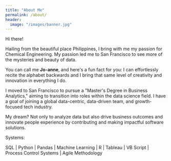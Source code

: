 ```yaml
---
title: "About Me"
permalink: /about/
header:
  image: "/images/banner.jpg"
---
```

Hi there! 

Hailing from the beautiful place Philippines, I bring with me my passion for Chemical Engineering. My passion led me to San Francisco to see more of the mysteries and beauty of data.

You can call me **Jo-anne**, and here's a fun fact for you: I can effortlessly recite the alphabet backwards and I bring that same level of creativity and innovation in everything I do.

I moved to San Francisco to pursue a "Master's Degree in Business Analytics," aiming to transition into roles within the data science field. I have a goal of joining a global data-centric, data-driven team, and growth-focused tech industry. 

My dream? Not only to analyze data but also drive business outcomes and innovate people experience by contributing and making impactful software solutions.

Systems:

SQL |
Python |
Pandas |
Machine Learning |
R |
Tableau |
VB Script |
Process Control Systems |
Agile Methodology
